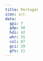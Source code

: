 ```yaml
---
title: Portugal
icon: 🇵🇹
data:
  gpi: 7
  gdp: 50
  hdi: 42
  whr: 55
  col: 87
  gci: 29
  gfs: 11
---
```

